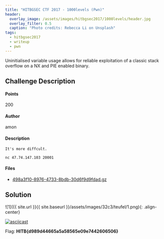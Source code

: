 ```yaml
---
title: "HITBGSEC CTF 2017 - 1000levels (Pwn)"
header:
  overlay_image: /assets/images/hitbgsec2017/1000levels/header.jpg
  overlay_filter: 0.5
  caption: "Photo credits: Rebecca Li on Unsplash"
tags:
  - hitbgsec2017
  - writeup
  - pwn
---
```


Uninitialised variable usage allows for reliable exploitation of a classic stack
overflow on a NX and PIE enabled binary.

## Challenge Description


#### Points

200

#### Author

amon

#### Description

```
It's more diffcult.

nc 47.74.147.103 20001
```

#### Files

- [498a3f10-8976-4733-8bdb-30d6f9d9fdad.gz](https://hitb.xctf.org.cn/media/task/498a3f10-8976-4733-8bdb-30d6f9d9fdad.gz)

## Solution

![1]({{ site.url }}{{ site.baseurl }}/assets/images/32c3/teufel/1.png){: .align-center}

[![asciicast](https://asciinema.org/a/hkB2nBw48CADpbHaeuvkZF9zO.png)](https://asciinema.org/a/hkB2nBw48CADpbHaeuvkZF9zO)

Flag: **HITB{d989d44665a5a58565e09e7442606506}**

